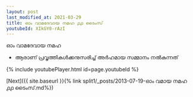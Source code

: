 ```yaml
---
layout: post
last_modified_at: 2021-03-29
title: ഓം വാമദേവായ നമഹ ൧൧ ടൈംസ്
youtubeId: XIkGY0-rAzI
---
```

 
 
 ഓം വാമദേവായ നമഹ 
 
 -  ആരാണ് പ്രവൃത്തികൾക്കനുസരിച്ച് അർഹമായ സമ്മാനം നൽകുന്നത് 
 
  
 
  
 
 
 
 
 
 


{% include youtubePlayer.html id=page.youtubeId %}
 
[Next]({{ site.baseurl }}{% link  split1/_posts/2013-07-19-ഓം വമായ നമഹ ൧൧ ടൈംസ്.md%})
 
